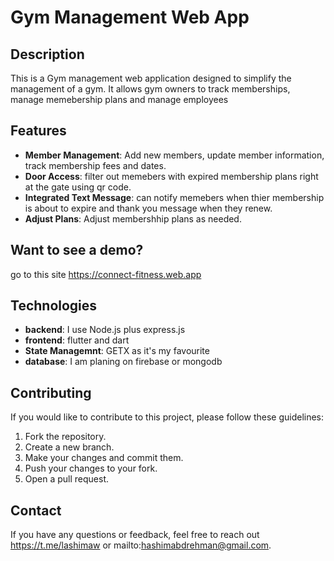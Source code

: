 # Gym Management Web App

## Description
This is a Gym management web application designed to simplify the management of a gym. It allows gym owners to track memberships, manage memebership plans and manage employees

## Features
- **Member Management**: Add new members, update member information, track membership fees and dates.
- **Door Access**: filter out memebers with expired membership plans right at the gate using qr code.
- **Integrated Text Message**: can notify memebers when thier membership is about to expire and thank you message when they renew.
- **Adjust Plans**: Adjust membershhip plans as needed.

## Want to see a demo?
go to this site https://connect-fitness.web.app


## Technologies
- **backend**: I use Node.js plus express.js
- **frontend**: flutter and dart
- **State Managemnt**: GETX as it's my favourite
- **database**: I am planing on firebase or mongodb

## Contributing
If you would like to contribute to this project, please follow these guidelines:
1. Fork the repository.
2. Create a new branch.
3. Make your changes and commit them.
4. Push your changes to your fork.
5. Open a pull request.

## Contact
If you have any questions or feedback, feel free to reach out https://t.me/lashimaw or mailto:hashimabdrehman@gmail.com.

